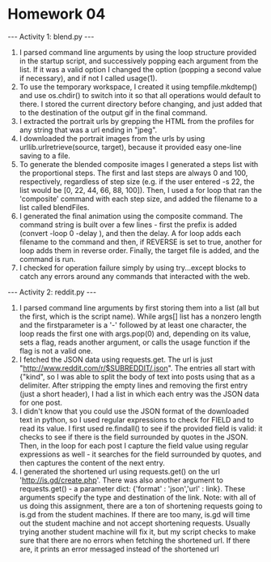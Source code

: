 Homework 04
===========

--- Activity 1: blend.py ---
1. I parsed command line arguments by using the loop structure provided in the startup script, and successively popping each argument from the list. If it was a valid option I changed the option (popping a second value if necessary), and if not I called usage(1).
2. To use the temporary workspace, I created it using tempfile.mkdtemp() and use os.chdir() to switch into it so that all operations would default to there. I stored the current directory before changing, and just added that to the destination of the output gif in the final command.
3. I extracted the portrait urls by grepping the HTML from the profiles for any string that was a url ending in "jpeg".
4. I downloaded the portrait images from the urls by using urllib.urlretrieve(source, target), because it provided easy one-line saving to a file.
5. To generate the blended composite images I generated a steps list with the proportional steps. The first and last steps are always 0 and 100, respectively, regardless of step size (e.g. if the user entered -s 22, the list would be [0, 22, 44, 66, 88, 100]). Then, I used a for loop that ran the 'composite' command with each step size, and added the filename to a list called blendFiles.
6. I generated the final animation using the composite command. The command string is built over a few lines - first the prefix is added (convert -loop 0 -delay ), and then the delay. A for loop adds each filename to the command and then, if REVERSE is set to true, another for loop adds them in reverse order. Finally, the target file is added, and the command is run.
7. I checked for operation failure simply by using try...except blocks to catch any errors around any commands that interacted with the web.

--- Activity 2: reddit.py ---
1. I parsed command line arguments by first storing them into a list (all but the first, which is the script name). While args[] list has a nonzero length and the firstparameter is a '-' followed by at least one character, the loop reads the first one with args.pop(0) and, depending on its value, sets a flag, reads another argument, or calls the usage function if the flag is not a valid one.
2. I fetched the JSON data using requests.get. The url is just "http://www.reddit.com/r/$SUBREDDIT/.json". The entries all start with {"kind", so I was able to split the body of text into posts using that as a delimiter. After stripping the empty lines and removing the first entry (just a short header), I had a list in which each entry was the JSON data for one post.
3. I didn't know that you could use the JSON format of the downloaded text in python, so I used regular expressions to check for FIELD and to read its value. I first used re.findall() to see if the provided field is valid: it checks to see if there is the field surrounded by quotes in the JSON. Then, in the loop for each post I capture the field value using regular expressions as well - it searches for the field surrounded by quotes, and then captures the content of the next entry.
4. I generated the shortened url using requests.get() on the url 'http://is.gd/create.php'. There was also another argument to requests.get() - a parameter dict: {'format' : 'json','url' : link}. These arguments specify the type and destination of the link.
    Note: with all of us doing this assignment, there are a ton of shortening requests going to is.gd from the student machines. If there are too many, is.gd will time out the student machine and not accept shortening requests. Usually trying another student machine will fix it, but my script checks to make sure that there are no errors when fetching the shortened url. If there are, it prints an error messaged instead of the shortened url
